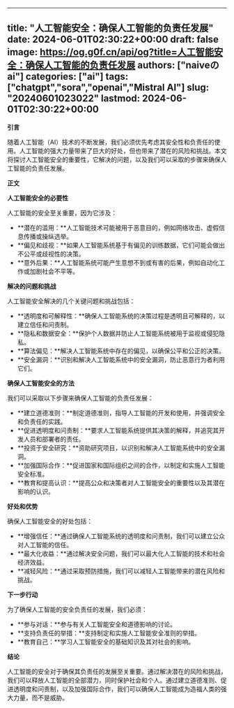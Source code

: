 
---
title: "人工智能安全：确保人工智能的负责任发展"
date: 2024-06-01T02:30:22+00:00
draft: false
image: https://og.g0f.cn/api/og?title=人工智能安全：确保人工智能的负责任发展
authors: ["naiveのai"]
categories: ["ai"]
tags: ["chatgpt","sora","openai","Mistral AI"]
slug: "20240601023022"
lastmod: 2024-06-01T02:30:22+00:00
---
**引言**

随着人工智能（AI）技术的不断发展，我们必须优先考虑其安全性和负责任的使用。人工智能的强大力量带来了巨大的好处，但也带来了潜在的风险和挑战。本文将探讨人工智能安全的重要性，它解决的问题，以及我们可以采取的步骤来确保人工智能的负责任发展。

**正文**

**人工智能安全的必要性**

人工智能的安全至关重要，因为它涉及：

- **潜在的滥用：**人工智能技术可能被用于恶意目的，例如网络攻击、虚假信息传播或操纵选举。
- **偏见和歧视：**如果人工智能系统基于有偏见的训练数据，它们可能会做出不公平或歧视性的决策。
- **意外后果：**人工智能系统可能产生意想不到或有害的后果，例如自动化工作或加剧社会不平等。

**解决的问题和挑战**

人工智能安全解决的几个关键问题和挑战包括：

- **透明度和可解释性：**确保人工智能系统的决策过程是透明且可解释的，以建立信任和问责制。
- **隐私和数据安全：**保护个人数据并防止人工智能系统被用于监视或侵犯隐私。
- **算法偏见：**解决人工智能系统中存在的偏见，以确保公平和公正的决策。
- **安全漏洞：**识别和解决人工智能系统中的安全漏洞，防止恶意行为者利用它们。

**确保人工智能安全的方法**

我们可以采取以下步骤来确保人工智能的负责任发展：

- **建立道德准则：**制定道德准则，指导人工智能的开发和使用，并强调安全和负责任的实践。
- **促进透明度和问责制：**要求人工智能系统提供其决策的解释，并追究其开发人员和部署者的责任。
- **投资于安全研究：**资助研究项目，以识别和解决人工智能系统中的安全漏洞。
- **加强国际合作：**促进国家和国际组织之间的合作，以制定和实施人工智能安全标准。
- **教育和提高认识：**提高公众和决策者对人工智能安全的重要性以及其潜在影响的认识。

**好处和优势**

确保人工智能安全的好处包括：

- **增强信任：**通过确保人工智能系统的透明度和问责制，我们可以建立公众对人工智能的信任。
- **最大化收益：**通过解决安全问题，我们可以最大化人工智能的技术和社会经济效益。
- **减轻风险：**通过采取预防措施，我们可以减轻人工智能带来的潜在风险和挑战。

**下一步行动**

为了确保人工智能的安全负责任的发展，我们必须：

- **参与对话：**参与有关人工智能安全和道德影响的讨论。
- **支持负责任的举措：**支持制定和实施人工智能安全准则的举措。
- **教育自己：**学习人工智能安全的基础知识及其对社会的影响。

**结论**

人工智能的安全对于确保其负责任的发展至关重要。通过解决潜在的风险和挑战，我们可以释放人工智能的全部潜力，同时保护社会和个人。通过建立道德准则、促进透明度和问责制，以及加强国际合作，我们可以确保人工智能成为造福人类的强大力量，而不是威胁。